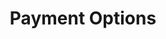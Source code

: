 ---
templateKey: clinic-page
language: en
title: Payment Options
redirects: /en/the-clinic/payment-options/
hero:
  display: false
  type: default
  image: /img/hero-financing.jpg
  parallax: true
  title: >
    <span style="color:white">default</span>
  indicator: true
  halfSize: false
heading:
  display: false
  classname: default
  title: default
  content: default
gallery: 
  display: false
  isMasonry: false
reasons:
  display: false
  reasons:  
  - type: 1
    img: /img/icon-number-01.jpg  
    nameimg: ''
    title: ''
    paragraph:
      ''
 
sections:
  display: false
  sections:  
  - type: 1
    titleimage: /img/procedures-implants.png
    contentimage: /img/procedures-implants.png 
    titlecontent: En la clínica...
    content: > 
      ''
lightbox:
  display: false
  placeholder: ''
  type: ''
  images: 
    - image: /img/procedures-implants.png
lightQuote:
  color: '#fff'
  display: false
  img:
    ld: /img/procedures-aesthetic-dentistry.png
    pt: /img/procedures-aesthetic-dentistry.png
  content: ''

elements:
  - link: #
    bg: /img/procedures-implants.png
    title: ''
    placeholder: ''
    body: >
      ''
    action: false
procedures:
  display: false
  title: default
  procedures:
    - title: default
      to: /error/
      img: /img/procedures-prosthesis.jpg

---